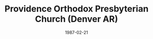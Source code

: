---
date: &id001 1987-02-21
end_date: null
location:
  address: 2675 South Downing
  city: Denver
  state: AR
minister:
- end: 2011-01-01
  name: Leonard Coppes
  start: 1987-01-01
  type: Pastor
- end: null
  name: Shawn Mathis
  start: 2006-01-01
  type: Co-Pastor
ministers:
- Leonard Coppes
- Shawn Mathis
name: Providence Orthodox Presbyterian Church
names: null
origination_date: *id001
raw_data: "AR  Denver\nProvidence Orthodox Presbyterian Church  (February 21, 1987\u2013\
  \ )\nSeventh-day Adventist Church, 2675 South Downing\nPastor: Leonard Coppes, 1987\u2013\
  2011\nCo\u2013Pastor: Shawn Mathis, 2006"
received_from: null
states:
- AR
status:
  active: true
  end_date: null
  reason: null
  received_from: null
  withdrawal_to: null
title: Providence Orthodox Presbyterian Church (Denver AR)
year_established:
- 1987

---